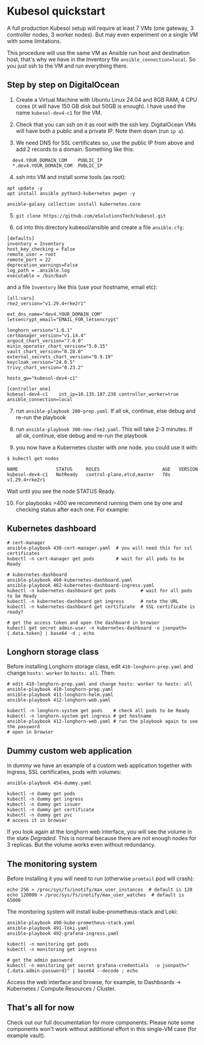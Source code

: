 # Kubesol quickstart

A full production Kubesol setup will require at least 7 VMs (one gateway, 3 controller nodes, 3 worker nodes). 
But may even experiment on a single VM with some limitations.

This procedure will use the same VM as Ansible run host and destination host, that's why we have in 
the Inventory file `ansible_connection=local`. So you just ssh to the VM and run everything there.

## Step by step on DigitalOcean

1. Create a Virtual Machine with Ubuntu Linux 24.04 and 8GB RAM, 4 CPU cores (it will have 150 GB disk but 50GB is enough). 
I have used the name `kubesol-dev4-c1` for the VM.

2. Check that you can ssh on it as root with the ssh key. 
DigitalOcean VMs will have both a public and a private IP. 
Note them down (run `ip a`).

3. We need DNS for SSL certificates so, use the public IP from above and add 2 records to a domain. Something like this:

```
  dev4.YOUR_DOMAIN_COM    PUBLIC_IP
  *.dev4.YOUR_DOMAIN_COM  PUBLIC_IP
```

4. ssh into VM and install some tools (as root): 

```
apt update -y
apt install ansible python3-kubernetes pwgen -y

ansible-galaxy collection install kubernetes.core
```

5. `git clone https://github.com/eSolutionsTech/kubesol.git`

6. cd into this directory kubesol/ansible and create a file `ansible.cfg`:

```
[defaults]
inventory = Inventory
host_key_checking = False
remote_user = root
remote_port = 22
deprecation_warnings=False 
log_path = .ansible.log
executable = /bin/bash
```

and a file `Inventory` like this (use your hostname, email etc):


```
[all:vars]
rke2_version="v1.29.4+rke2r1"

ext_dns_name="dev4.YOUR_DOMAIN_COM"
letsencrypt_email="EMAIL_FOR_letsencrypt"

longhorn_version="1.6.1"
certmanager_version="v1.14.4"
argocd_chart_version="7.0.0"
minio_operator_chart_version="5.0.15"
vault_chart_version="0.28.0"
external_secrets_chart_version="0.9.19"
keycloak_version="24.0.5"
trivy_chart_version="0.23.2"

hosts_gw="kubesol-dev4-c1"

[controller_one]
kubesol-dev4-c1    int_ip=10.135.187.238 controller_worker=true ansible_connection=local 
```

7. run `ansible-playbook 200-prep.yaml`. If all ok, continue, else debug and re-run the playbook

8. run `ansible-playbook 300-new-rke2.yaml`. This will take 2-3 minutes. If all ok, continue, else debug and re-run the playbook

9. you now have a Kubernetes cluster with one node. you could use it with:

```
$ kubectl get nodes

NAME              STATUS     ROLES                       AGE   VERSION
kubesol-dev4-c1   NotReady   control-plane,etcd,master   78s   v1.29.4+rke2r1
```

Wait until you see the node STATUS Ready.

10. For playbooks >400 we recommend running them one by one and checking status after each one. For example:

## Kubernetes dashboard

```
# cert-manager
ansible-playbook 430-cert-manager.yaml  # you will need this for ssl certificates
kubectl -n cert-manager get pods        # wait for all pods to be Ready

# kubernetes-dashboard
ansible-playbook 460-kubernetes-dashboard.yaml
ansible-playbook 462-kubernetes-dashboard-ingress.yaml 
kubectl -n kubernetes-dashboard get pods         # wait for all pods to be Ready
kubectl -n kubernetes-dashboard get ingress      # note the URL
kubectl -n kubernetes-dashboard get certificate  # SSL certificate is ready?

# get the access token and open the dashboard in browser
kubectl get secret admin-user -n kubernetes-dashboard -o jsonpath={.data.token} | base64 -d ; echo
```

## Longhorn storage class

Before installing Longhorn storage class, edit `410-longhorn-prep.yaml` and change `hosts: worker` to `hosts: all`. Then:

```
# edit 410-longhorn-prep.yaml and change hosts: worker to hosts: all
ansible-playbook 410-longhorn-prep.yaml
ansible-playbook 411-longhorn-helm.yaml
ansible-playbook 412-longhorn-web.yaml 

kubectl -n longhorn-system get pods    # check all pods to be Ready
kubectl -n longhorn-system get ingress # get hostname
ansible-playbook 412-longhorn-web.yaml # run the playbook again to see the password
# open in browser
```

## Dummy custom web application
 
In _dummy_ we have an example of a custom web application together with Ingress, SSL certificaties, pods with volumes:

```
ansible-playbook 454-dummy.yaml

kubectl -n dummy get pods
kubectl -n dummy get ingress
kubectl -n dummy get issuer
kubectl -n dummy get certificate
kubectl -n dummy get pvc
# access it in browser
```

If you look again at the longhorn web interface, you will see the volume in the state _Degraded_. This is normal because there are not enough nodes for 3 replicas. But the volume works even without redundancy.

## The monitoring system

Before installing it you will need to run (otherwise `promtail` pod will crash):

```
echo 256 > /proc/sys/fs/inotify/max_user_instances  # default is 128
echo 120000 > /proc/sys/fs/inotify/max_user_watches  # default is 65000
```

The monitoring system will install kube-prometheus-stack and Loki:

```
ansible-playbook 490-kube-prometheus-stack.yaml
ansible-playbook 491-loki.yaml 
ansible-playbook 492-grafana-ingress.yaml 

kubectl -n monitoring get pods
kubectl -n monitoring get ingress

# get the admin password
kubectl -n monitoring get secret grafana-credentials  -o jsonpath="{.data.admin-password}" | base64 --decode ; echo

```

Access the web interface and browse, for example, to Dashboards -> Kubernetes / Compute Resources / Cluster.

## That's all for now

Check out our full documentation for more components. Please note some components 
won't work without additional effort in this single-VM case (for example vault).



